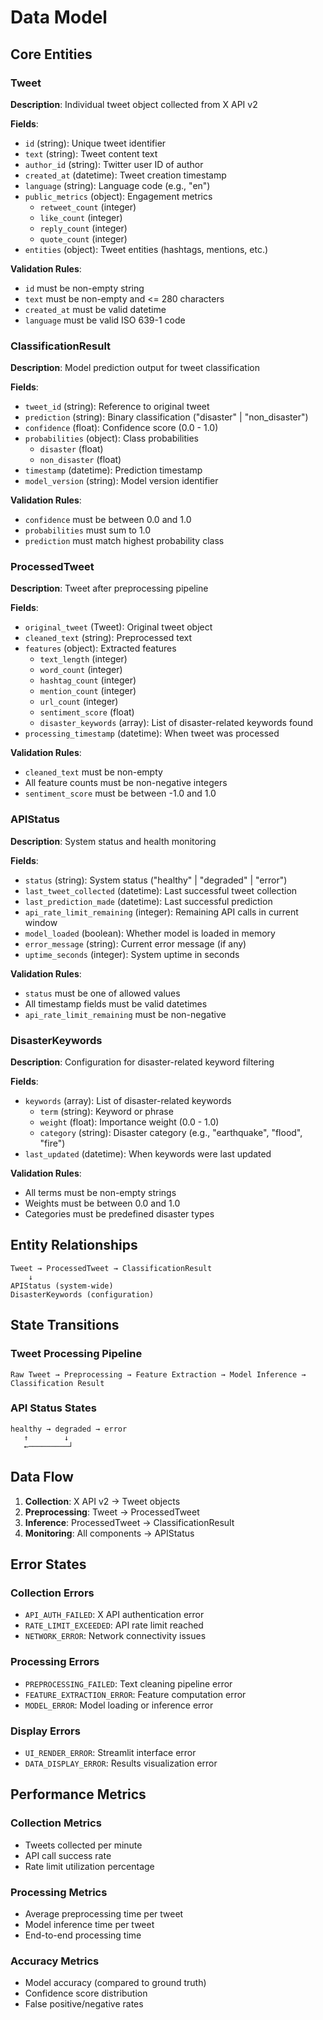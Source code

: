 # Data Model

## Core Entities

### Tweet
**Description**: Individual tweet object collected from X API v2

**Fields**:
- `id` (string): Unique tweet identifier
- `text` (string): Tweet content text
- `author_id` (string): Twitter user ID of author
- `created_at` (datetime): Tweet creation timestamp
- `language` (string): Language code (e.g., "en")
- `public_metrics` (object): Engagement metrics
  - `retweet_count` (integer)
  - `like_count` (integer)
  - `reply_count` (integer)
  - `quote_count` (integer)
- `entities` (object): Tweet entities (hashtags, mentions, etc.)

**Validation Rules**:
- `id` must be non-empty string
- `text` must be non-empty and <= 280 characters
- `created_at` must be valid datetime
- `language` must be valid ISO 639-1 code

### ClassificationResult
**Description**: Model prediction output for tweet classification

**Fields**:
- `tweet_id` (string): Reference to original tweet
- `prediction` (string): Binary classification ("disaster" | "non_disaster")
- `confidence` (float): Confidence score (0.0 - 1.0)
- `probabilities` (object): Class probabilities
  - `disaster` (float)
  - `non_disaster` (float)
- `timestamp` (datetime): Prediction timestamp
- `model_version` (string): Model version identifier

**Validation Rules**:
- `confidence` must be between 0.0 and 1.0
- `probabilities` must sum to 1.0
- `prediction` must match highest probability class

### ProcessedTweet
**Description**: Tweet after preprocessing pipeline

**Fields**:
- `original_tweet` (Tweet): Original tweet object
- `cleaned_text` (string): Preprocessed text
- `features` (object): Extracted features
  - `text_length` (integer)
  - `word_count` (integer)
  - `hashtag_count` (integer)
  - `mention_count` (integer)
  - `url_count` (integer)
  - `sentiment_score` (float)
  - `disaster_keywords` (array): List of disaster-related keywords found
- `processing_timestamp` (datetime): When tweet was processed

**Validation Rules**:
- `cleaned_text` must be non-empty
- All feature counts must be non-negative integers
- `sentiment_score` must be between -1.0 and 1.0

### APIStatus
**Description**: System status and health monitoring

**Fields**:
- `status` (string): System status ("healthy" | "degraded" | "error")
- `last_tweet_collected` (datetime): Last successful tweet collection
- `last_prediction_made` (datetime): Last successful prediction
- `api_rate_limit_remaining` (integer): Remaining API calls in current window
- `model_loaded` (boolean): Whether model is loaded in memory
- `error_message` (string): Current error message (if any)
- `uptime_seconds` (integer): System uptime in seconds

**Validation Rules**:
- `status` must be one of allowed values
- All timestamp fields must be valid datetimes
- `api_rate_limit_remaining` must be non-negative

### DisasterKeywords
**Description**: Configuration for disaster-related keyword filtering

**Fields**:
- `keywords` (array): List of disaster-related keywords
  - `term` (string): Keyword or phrase
  - `weight` (float): Importance weight (0.0 - 1.0)
  - `category` (string): Disaster category (e.g., "earthquake", "flood", "fire")
- `last_updated` (datetime): When keywords were last updated

**Validation Rules**:
- All terms must be non-empty strings
- Weights must be between 0.0 and 1.0
- Categories must be predefined disaster types

## Entity Relationships

```
Tweet → ProcessedTweet → ClassificationResult
    ↓
APIStatus (system-wide)
DisasterKeywords (configuration)
```

## State Transitions

### Tweet Processing Pipeline
```
Raw Tweet → Preprocessing → Feature Extraction → Model Inference → Classification Result
```

### API Status States
```
healthy → degraded → error
   ↑        ↓
   ←─────────┘
```

## Data Flow

1. **Collection**: X API v2 → Tweet objects
2. **Preprocessing**: Tweet → ProcessedTweet
3. **Inference**: ProcessedTweet → ClassificationResult
4. **Monitoring**: All components → APIStatus

## Error States

### Collection Errors
- `API_AUTH_FAILED`: X API authentication error
- `RATE_LIMIT_EXCEEDED`: API rate limit reached
- `NETWORK_ERROR`: Network connectivity issues

### Processing Errors
- `PREPROCESSING_FAILED`: Text cleaning pipeline error
- `FEATURE_EXTRACTION_ERROR`: Feature computation error
- `MODEL_ERROR`: Model loading or inference error

### Display Errors
- `UI_RENDER_ERROR`: Streamlit interface error
- `DATA_DISPLAY_ERROR`: Results visualization error

## Performance Metrics

### Collection Metrics
- Tweets collected per minute
- API call success rate
- Rate limit utilization percentage

### Processing Metrics
- Average preprocessing time per tweet
- Model inference time per tweet
- End-to-end processing time

### Accuracy Metrics
- Model accuracy (compared to ground truth)
- Confidence score distribution
- False positive/negative rates